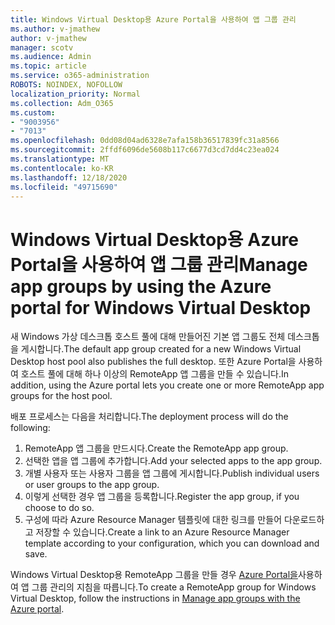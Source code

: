 ```yaml
---
title: Windows Virtual Desktop용 Azure Portal을 사용하여 앱 그룹 관리
ms.author: v-jmathew
author: v-jmathew
manager: scotv
ms.audience: Admin
ms.topic: article
ms.service: o365-administration
ROBOTS: NOINDEX, NOFOLLOW
localization_priority: Normal
ms.collection: Adm_O365
ms.custom:
- "9003956"
- "7013"
ms.openlocfilehash: 0dd08d04ad6328e7afa158b36517839fc31a8566
ms.sourcegitcommit: 2ffdf6096de5608b117c6677d3cd7dd4c23ea024
ms.translationtype: MT
ms.contentlocale: ko-KR
ms.lasthandoff: 12/18/2020
ms.locfileid: "49715690"
---
```

# <a name="manage-app-groups-by-using-the-azure-portal-for-windows-virtual-desktop"></a><span data-ttu-id="df04d-102">Windows Virtual Desktop용 Azure Portal을 사용하여 앱 그룹 관리</span><span class="sxs-lookup"><span data-stu-id="df04d-102">Manage app groups by using the Azure portal for Windows Virtual Desktop</span></span>

<span data-ttu-id="df04d-103">새 Windows 가상 데스크톱 호스트 풀에 대해 만들어진 기본 앱 그룹도 전체 데스크톱을 게시합니다.</span><span class="sxs-lookup"><span data-stu-id="df04d-103">The default app group created for a new Windows Virtual Desktop host pool also publishes the full desktop.</span></span> <span data-ttu-id="df04d-104">또한 Azure Portal을 사용하여 호스트 풀에 대해 하나 이상의 RemoteApp 앱 그룹을 만들 수 있습니다.</span><span class="sxs-lookup"><span data-stu-id="df04d-104">In addition, using the Azure portal lets you create one or more RemoteApp app groups for the host pool.</span></span>

<span data-ttu-id="df04d-105">배포 프로세스는 다음을 처리합니다.</span><span class="sxs-lookup"><span data-stu-id="df04d-105">The deployment process will do the following:</span></span>

1. <span data-ttu-id="df04d-106">RemoteApp 앱 그룹을 만드시다.</span><span class="sxs-lookup"><span data-stu-id="df04d-106">Create the RemoteApp app group.</span></span>
2. <span data-ttu-id="df04d-107">선택한 앱을 앱 그룹에 추가합니다.</span><span class="sxs-lookup"><span data-stu-id="df04d-107">Add your selected apps to the app group.</span></span>
3. <span data-ttu-id="df04d-108">개별 사용자 또는 사용자 그룹을 앱 그룹에 게시합니다.</span><span class="sxs-lookup"><span data-stu-id="df04d-108">Publish individual users or user groups to the app group.</span></span>
4. <span data-ttu-id="df04d-109">이렇게 선택한 경우 앱 그룹을 등록합니다.</span><span class="sxs-lookup"><span data-stu-id="df04d-109">Register the app group, if you choose to do so.</span></span>
5. <span data-ttu-id="df04d-110">구성에 따라 Azure Resource Manager 템플릿에 대한 링크를 만들어 다운로드하고 저장할 수 있습니다.</span><span class="sxs-lookup"><span data-stu-id="df04d-110">Create a link to an Azure Resource Manager template according to your configuration, which you can download and save.</span></span>

<span data-ttu-id="df04d-111">Windows Virtual Desktop용 RemoteApp 그룹을 만들 경우 [Azure Portal을](https://go.microsoft.com/fwlink/?linkid=2129550)사용하여 앱 그룹 관리의 지침을 따릅니다.</span><span class="sxs-lookup"><span data-stu-id="df04d-111">To create a RemoteApp group for Windows Virtual Desktop, follow the instructions in [Manage app groups with the Azure portal](https://go.microsoft.com/fwlink/?linkid=2129550).</span></span>
